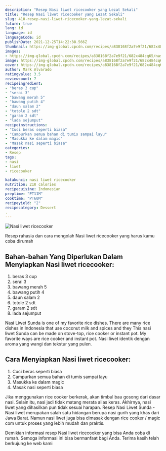 ```yaml
---
description: "Resep Nasi liwet ricecooker yang Lezat Sekali"
title: "Resep Nasi liwet ricecooker yang Lezat Sekali"
slug: 410-resep-nasi-liwet-ricecooker-yang-lezat-sekali
future: true
lang: id
language: id
languageCode: id
publishDate: 2021-12-25T14:22:38.566Z 
thumbnail: https://img-global.cpcdn.com/recipes/a838168f2a7e9f21/682x484cq65/nasi-liwet-ricecooker-foto-resep-utama.png
images:
- https://img-global.cpcdn.com/recipes/a838168f2a7e9f21/682x484cq65/nasi-liwet-ricecooker-foto-resep-utama.png
image: https://img-global.cpcdn.com/recipes/a838168f2a7e9f21/682x484cq65/nasi-liwet-ricecooker-foto-resep-utama.png
cover: https://img-global.cpcdn.com/recipes/a838168f2a7e9f21/682x484cq65/nasi-liwet-ricecooker-foto-resep-utama.png
author: Mark Alvarado
ratingvalue: 3.5
reviewcount: 7
recipeingredient:
- "beras 3 cup"
- "serai 3"
- "bawang merah 5"
- "bawang putih 4"
- "daun salam 2"
- "totole 2 sdt"
- "garam 2 sdt"
- "lada sejumput"
recipeinstructions:
- "Cuci beras seperti biasa"
- "Campurkan semua bahan di tumis sampai layu"
- "Masukka ke dalam magic"
- "Masak nasi seperti biasa"
categories:
- Resep
tags:
- nasi
- liwet
- ricecooker

katakunci: nasi liwet ricecooker 
nutrition: 210 calories
recipecuisine: Indonesian
preptime: "PT11M"
cooktime: "PT60M"
recipeyield: "2"
recipecategory: Dessert
. 
---
```



![Nasi liwet ricecooker](https://img-global.cpcdn.com/recipes/a838168f2a7e9f21/682x484cq65/nasi-liwet-ricecooker-foto-resep-utama.png)

Resep rahasia dan cara mengolah  Nasi liwet ricecooker yang harus kamu coba dirumah

<!--inarticleads1-->

## Bahan-bahan Yang Diperlukan Dalam Menyiapkan Nasi liwet ricecooker:

1. beras 3 cup
1. serai 3
1. bawang merah 5
1. bawang putih 4
1. daun salam 2
1. totole 2 sdt
1. garam 2 sdt
1. lada sejumput

Nasi Liwet Sunda is one of my favorite rice dishes. There are many rice dishes in Indonesia that use coconut milk and spices and they This nasi liwet Sunda can be made on stove-top, rice cooker or instant pot. My favorite ways are rice cooker and instant pot. Nasi liwet identik dengan aroma yang wangi dan tekstur yang pulen. 

<!--inarticleads2-->

## Cara Menyiapkan Nasi liwet ricecooker:

1. Cuci beras seperti biasa
1. Campurkan semua bahan di tumis sampai layu
1. Masukka ke dalam magic
1. Masak nasi seperti biasa


Jika menggunakan rice cooker berkerak, akan timbul bau gosong dari dasar nasi. Selain itu, nasi jadi tidak matang merata alias keras. Akhirnya, nasi liwet yang dihasilkan pun tidak sesuai harapan. Resep Nasi Liwet Sunda - Nasi liwet merupakan salah satu hidangan berupa nasi gurih yang khas dari Jawa Barat. Namun nasi liwet juga bisa dimasak dengan rice cooker / magic com untuk proses yang lebih mudah dan praktis. 

Demikian informasi  resep Nasi liwet ricecooker   yang bisa Anda coba di rumah. Semoga informasi ini bisa bermanfaat bagi Anda. Terima kasih telah berkujung ke web kami
